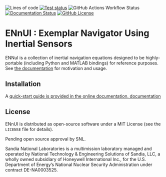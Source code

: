 ![Lines of code](https://sloc.xyz/github/sandialabs/ennui/?category=code)
[![Test status](https://github.com/sandialabs/ENnUI/actions/workflows/cpp_unit_test.yml/badge.svg)](https://github.com/sandialabs/ENnUI/actions/workflows/cpp_unit_test.yml)
![GitHub Actions Workflow Status](https://img.shields.io/github/actions/workflow/status/sandialabs/ennui/pre-commit.yml?logo=pre-commit&label=pre-commit)
[![Documentation Status](https://readthedocs.org/projects/ennui/badge/?version=latest)](http://ennui.readthedocs.io/en/latest/?badge=latest)
[![GitHub License](https://img.shields.io/github/license/sandialabs/ennui)](https://github.com/sandialabs/ENnUI/blob/main/LICENSE)


# ENnUI : Exemplar Navigator Using Inertial Sensors

ENNuI is a collection of inertial navigation equations designed to be
highly-portable (including Python and MATLAB bindings) for reference purposes. See [the
documentation](http://mrwalke.cee-gitlab.lan/ennui) for motivation and usage.

## Installation

A [quick-start guide is provided in the online documentation.
documentation](http://mrwalke.cee-gitlab.lan/ennui/quickstart.html)

## License

ENnUI is distributed as open-source software under a MIT License (see the ``LICENSE`` file for details).

Pending open source approval by SNL.

Sandia National Laboratories is a multimission laboratory managed and operated by National Technology & Engineering Solutions of Sandia, LLC, a wholly owned subsidiary of Honeywell International Inc., for the U.S. Department of Energy’s National Nuclear Security Administration under contract DE-NA0003525.
